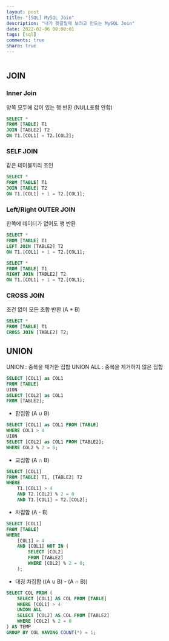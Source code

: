 ```yaml
---
layout: post
title: "[SQL] MySQL Join"
description: "내가 헷갈릴때 보려고 만드는 MySQL Join"
date: 2022-02-06 00:00:01
tags: [sql]
comments: true
share: true
---
```


```sql

```

## JOIN

### Inner Join
양쪽 모두에 값이 있는 행 반환 (NULL포함 안함)

```sql
SELECT * 
FROM [TABLE] T1
JOIN [TABLE2] T2
ON T1.[COL1] = T2.[COL2];
```


### SELF JOIN
같은 테이블끼리 조인

```sql
SELECT * 
FROM [TABLE] T1
JOIN [TABLE] T2
ON T1.[COL1] + 1 = T2.[COL1];
```

### Left/Right OUTER JOIN
한쪽에 데이터가 없어도 행 반환


```sql
SELECT * 
FROM [TABLE] T1
LEFT JOIN [TABLE2] T2
ON T1.[COL1] + 1 = T2.[COL1];

SELECT * 
FROM [TABLE] T1
RIGHT JOIN [TABLE2] T2
ON T1.[COL1] + 1 = T2.[COL1];
```


### CROSS JOIN
조건 없이 모든 조합 반환 (A * B)


```sql
SELECT * 
FROM [TABLE] T1
CROSS JOIN [TABLE2] T2;
```



## UNION

UNION : 중복을 제거한 집합
UNION ALL : 중복을 제거하지 않은 집합

```sql
SELECT [COL1] as COL1
FROM [TABLE]
UION
SELECT [COL2] as COL1
FROM [TABLE2];
```


- 합집합 (A ∪ B)
```sql
SELECT [COL1] as COL1 FROM [TABLE]
WHERE COL1 > 4
UION
SELECT [COL2] as COL1 FROM [TABLE2];
WHERE COL2 % 2 = 0;
```

- 교집합 (A ∩ B)
```sql
SELECT [COL1]
FROM [TABLE] T1, [TABLE2] T2
WHERE 
    T1.[COL1] > 4
    AND T2.[COL2] % 2 = 0
    AND T1.[COL1] = T2.[COL2];
```

- 차집합 (A - B)
```sql
SELECT [COL1]
FROM [TABLE]
WHERE
    [COL1] > 4
    AND [COL1] NOT IN (
        SELECT [COL2]
        FROM [TABLE2]
        WHERE [COL2] % 2 = 0;
    );
```

- 대칭 차집합 ((A ∪ B) - (A ∩ B))
```sql
SELECT COL FROM (
    SELECT [COL1] AS COL FROM [TABLE]
    WHERE [COL1] > 4
    UNION ALL
    SELECT [COL2] AS COL FROM [TABLE2]
    WHERE [COL2] % 2 = 0
) AS TEMP
GROUP BY COL HAVING COUNT(*) = 1;
```